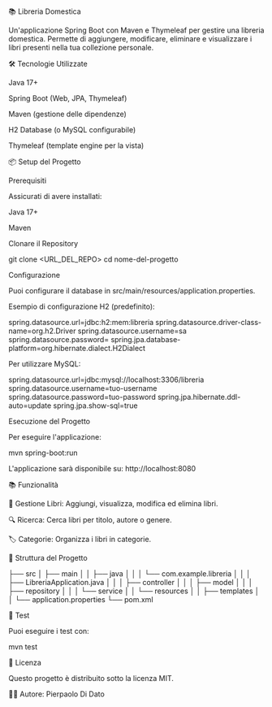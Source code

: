 📚 Libreria Domestica

Un'applicazione Spring Boot con Maven e Thymeleaf per gestire una libreria domestica. Permette di aggiungere, modificare, eliminare e visualizzare i libri presenti nella tua collezione personale.

🛠️ Tecnologie Utilizzate

Java 17+

Spring Boot (Web, JPA, Thymeleaf)

Maven (gestione delle dipendenze)

H2 Database (o MySQL configurabile)

Thymeleaf (template engine per la vista)

📦 Setup del Progetto

Prerequisiti

Assicurati di avere installati:

Java 17+

Maven

Clonare il Repository

git clone <URL_DEL_REPO>
cd nome-del-progetto

Configurazione

Puoi configurare il database in src/main/resources/application.properties.

Esempio di configurazione H2 (predefinito):

spring.datasource.url=jdbc:h2:mem:libreria
spring.datasource.driver-class-name=org.h2.Driver
spring.datasource.username=sa
spring.datasource.password=
spring.jpa.database-platform=org.hibernate.dialect.H2Dialect

Per utilizzare MySQL:

spring.datasource.url=jdbc:mysql://localhost:3306/libreria
spring.datasource.username=tuo-username
spring.datasource.password=tuo-password
spring.jpa.hibernate.ddl-auto=update
spring.jpa.show-sql=true

Esecuzione del Progetto

Per eseguire l'applicazione:

mvn spring-boot:run

L'applicazione sarà disponibile su: http://localhost:8080

📚 Funzionalità

📖 Gestione Libri: Aggiungi, visualizza, modifica ed elimina libri.

🔍 Ricerca: Cerca libri per titolo, autore o genere.

🏷️ Categorie: Organizza i libri in categorie.

📂 Struttura del Progetto

├── src
│   ├── main
│   │   ├── java
│   │   │   └── com.example.libreria
│   │   │       ├── LibreriaApplication.java
│   │   │       ├── controller
│   │   │       ├── model
│   │   │       ├── repository
│   │   │       └── service
│   │   └── resources
│   │       ├── templates
│   │       └── application.properties
└── pom.xml


🧪 Test

Puoi eseguire i test con:

mvn test

📄 Licenza

Questo progetto è distribuito sotto la licenza MIT.

👨‍💻 Autore: Pierpaolo Di Dato

